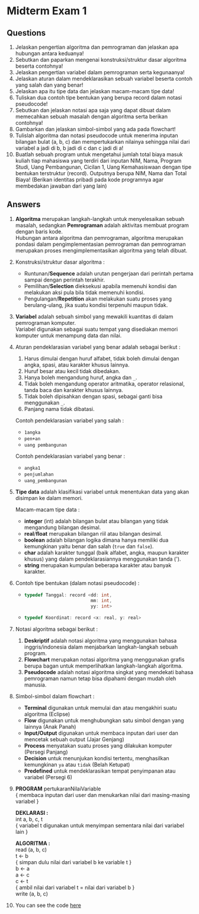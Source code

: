 # Midterm Exam 1

## Questions

1. Jelaskan pengertian algoritma dan pemrograman dan jelaskan apa hubungan antara
   keduanya!
2. Sebutkan dan paparkan mengenai konstruksi/struktur dasar algoritma beserta
   contohnya!
3. Jelaskan pengertian variabel dalam pemrograman serta kegunaanya!
4. Jelaskan aturan dalam mendeklarasikan sebuah variabel beserta contoh yang
   salah dan yang benar!
5. Jelaskan apa itu tipe data dan jelaskan macam-macam tipe data!
6. Tuliskan dua contoh tipe bentukan yang berupa record dalam notasi pseudocode!
7. Sebutkan dan jelaskan notasi apa saja yang dapat dibuat dalam memecahkan
   sebuah masalah dengan algoritma serta berikan contohnya!
8. Gambarkan dan jelaskan simbol-simbol yang ada pada flowchart!
9. Tulislah algoritma dan notasi pseudocode untuk menerima inputan bilangan
   bulat (a, b, c) dan mempertukarkan nilainya sehingga nilai dari variabel
   a jadi di b, b jadi di c dan c jadi di a!
10. Buatlah sebuah program untuk mengetahui jumlah total biaya masuk kuliah tiap
    mahasiswa yang terdiri dari inputan NIM, Nama, Program Studi, Uang
    Pembangunan, Cicilan 1, Uang Kemahasiswaan dengan tipe bentukan terstruktur
    (record). Outputnya berupa NIM, Nama dan Total Biaya! (Berikan identitas
    pribadi pada kode programnya agar membedakan jawaban dari yang lain)

## Answers

1. **Algoritma** merupakan langkah-langkah untuk menyelesaikan sebuah masalah,
   sedangkan **Pemrograman** adalah aktivitas membuat program dengan baris
   kode.<br>
   Hubungan antara algoritma dan pemrograman, algoritma merupakan pondasi
   dalam pengimplementasian pemrograman dan pemrograman merupakan proses
   mengimplementasikan algoritma yang telah dibuat.

2. Konstruksi/struktur dasar algoritma :

   - Runtunan/**Sequence** adalah urutan pengerjaan dari perintah pertama sampai
     dengan perintah terakhir.
   - Pemilihan/**Selection** dieksekusi apabila memenuhi kondisi dan melakukan
     aksi pula bila tidak memenuhi kondisi.
   - Pengulangan/**Repetition** akan melakukan suatu proses yang berulang-ulang,
     jika suatu kondisi terpenuhi maupun tidak.

3. **Variabel** adalah sebuah simbol yang mewakili kuantitas di dalam
   pemrograman komputer.<br>
   Variabel digunakan sebagai suatu tempat yang disediakan memori komputer
   untuk menampung data dan nilai.

4. Aturan pendeklarasian variabel yang benar adalah sebagai berikut :

   1. Harus dimulai dengan huruf alfabet, tidak boleh dimulai dengan angka,
      spasi, atau karakter khusus lainnya.
   2. Huruf besar atau kecil tidak dibedakan.
   3. Hanya boleh mengandung huruf, angka dan `_`.
   4. Tidak boleh mengandung operator aritmatika, operator relasional, tanda
      baca dan karakter khusus lainnya.
   5. Tidak boleh dipisahkan dengan spasi, sebagai ganti bisa menggunakan `_`.
   6. Panjang nama tidak dibatasi.

   Contoh pendeklarasian variabel yang salah :

   - `1angka`
   - `pen+an`
   - `uang pembangunan`

   Contoh pendeklarasian variabel yang benar :

   - `angka1`
   - `penjumlahan`
   - `uang_pembangunan`

5. **Tipe data** adalah klasifikasi variabel untuk menentukan data yang akan
   disimpan ke dalam memori.<br>

   Macam-macam tipe data :

   - **integer** (int) adalah bilangan bulat atau bilangan yang tidak mengandung
     bilangan desimal.
   - **real**/**float** merupakan bilangan riil atau bilangan desimal.
   - **boolean** adalah bilangan logika dimana hanya memiliki dua kemungkinan
     yaitu benar dan salah (`true` dan `false`).
   - **char** adalah karakter tunggal (baik alfabet, angka, maupun karakter
     khusus) yang dalam pendeklarasiannya menggunakan tanda (').
   - **string** merupakan kumpulan beberapa karakter atau banyak karakter.

6. Contoh tipe bentukan (dalam notasi pseudocode) :

   - ```cpp
     typedef Tanggal: record <dd: int,
                              mm: int,
                              yy: int>
     ```

   - ```cpp
     typedef Koordinat: record <x: real, y: real>
     ```

7. Notasi algoritma sebagai berikut :

   1. **Deskriptif** adalah notasi algoritma yang menggunakan bahasa
      inggris/indonesia dalam menjabarkan langkah-langkah sebuah program.
   2. **Flowchart** merupakan notasi algoritma yang menggunakan grafis
      berupa bagan untuk memperlihatkan langkah-langkah algoritma.
   3. **Pseudocode** adalah notasi algoritma singkat yang mendekati bahasa
      pemrograman namun tetap bisa dipahami dengan mudah oleh manusia.

8. Simbol-simbol dalam flowchart :

   - **Terminal** digunakan untuk memulai dan atau mengakhiri suatu algoritma
     (Eclipse)
   - **Flow** digunakan untuk menghubungkan satu simbol dengan yang lainnya
     (Anak Panah)
   - **Input/Output** digunakan untuk membaca inputan dari user dan mencetak
     sebuah output (Jajar Genjang)
   - **Process** menyatakan suatu proses yang dilakukan komputer
     (Persegi Panjang)
   - **Decision** untuk menunjukan kondisi tertentu, menghasilkan kemungkinan
     `ya` atau `tidak` (Belah Ketupat)
   - **Predefined** untuk mendeklarasikan tempat penyimpanan atau variabel
     (Persegi 6)

9. **PROGRAM** pertukaranNilaiVariable<br>
   { membaca inputan dari user dan menukarkan nilai dari masing-masing variabel }

   **DEKLARASI :**<br>
   int a, b, c, t<br>
   { variabel t digunakan untuk menyimpan sementara nilai dari variabel lain }

   **ALGORITMA :**<br>
   read (a, b, c)<br>
   t ← b<br>
   { simpan dulu nilai dari variabel b ke variable t }<br>
   b ← a<br>
   a ← c<br>
   c ← t<br>
   { ambil nilai dari variabel t = nilai dari variabel b }<br>
   write (a, b, c)

10. You can see the code [here](./20211.cpp)
